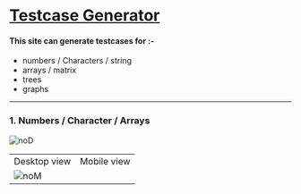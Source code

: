 # [Testcase Generator](https://generate-testcase.herokuapp.com/)
#### This site can generate testcases for :-
* numbers / Characters / string
* arrays / matrix
* trees
* graphs
---
### 1. Numbers / Character / Arrays
<table>

<tr><td>Desktop view</td><td>Mobile view</td></tr>
<tr>
 <img src= "img/noD.png" alt ="noD">
</td>
<td><img src= "img/noM.png" alt ="noM"></td>
</tr>
</table>
